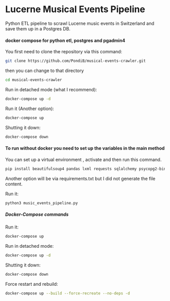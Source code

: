 # Lucerne Musical Events Pipeline

Python ETL pipeline to scrawl Lucerne music events in Switzerland and save them up in a Postgres DB.

#### docker compose for python etl, postgres  and pgadmin4

You first need to clone the repository via this command:

```bash
git clone https://github.com/PondiB/musical-events-crawler.git
```

then you can change to that directory

```bash
cd musical-events-crawler
```

Run in detached mode (what I recommend):

```bash
docker-compose up -d
```


Run it (Another option):

```bash
docker-compose up
```


Shutting it down:

```bash
docker-compose down
```


#### To run without docker you need to set up the variables in the main method

You can set up a virtual environment , activate and then run this command.

```bash
pip install beautifulsoup4 pandas lxml requests sqlalchemy psycopg2-binary
```
Another option will be via requirements.txt but  I did not generate the file content.

Run it:

```bash
python3 music_events_pipeline.py 
```


##### Docker-Compose  commands

Run it:

```bash
docker-compose up
```

Run in detached mode:

```bash
docker-compose up -d
```

Shutting it down:

```bash
docker-compose down
```


Force restart  and rebuild:

```bash
docker-compose up --build --force-recreate --no-deps -d
```

